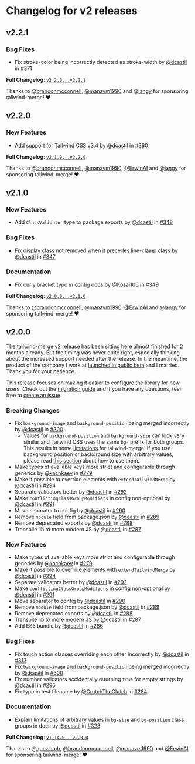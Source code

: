 # Changelog for v2 releases

## v2.2.1

### Bug Fixes

-   Fix stroke-color being incorrectly detected as stroke-width by [@dcastil](https://github.com/dcastil) in [#371](https://github.com/dcastil/tailwind-merge/pull/371)

**Full Changelog**: [`v2.2.0...v2.2.1`](https://github.com/dcastil/tailwind-merge/compare/v2.2.0...v2.2.1)

Thanks to [@brandonmcconnell](https://github.com/brandonmcconnell), [@manavm1990](https://github.com/manavm1990) and [@langy](https://github.com/langy) for sponsoring tailwind-merge! ❤️

## v2.2.0

### New Features

-   Add support for Tailwind CSS v3.4 by [@dcastil](https://github.com/dcastil) in [#360](https://github.com/dcastil/tailwind-merge/pull/360)

**Full Changelog**: [`v2.1.0...v2.2.0`](https://github.com/dcastil/tailwind-merge/compare/v2.1.0...v2.2.0)

Thanks to [@brandonmcconnell](https://github.com/brandonmcconnell), [@manavm1990](https://github.com/manavm1990), [@ErwinAI](https://github.com/ErwinAI) and [@langy](https://github.com/langy) for sponsoring tailwind-merge! ❤️

## v2.1.0

### New Features

-   Add `ClassValidator` type to package exports by [@dcastil](https://github.com/dcastil) in [#348](https://github.com/dcastil/tailwind-merge/pull/348)

### Bug Fixes

-   Fix display class not removed when it precedes line-clamp class by [@dcastil](https://github.com/dcastil) in [#347](https://github.com/dcastil/tailwind-merge/pull/347)

### Documentation

-   Fix curly bracket typo in config docs by [@Kosai106](https://github.com/Kosai106) in [#349](https://github.com/dcastil/tailwind-merge/pull/349)

**Full Changelog**: [`v2.0.0...v2.1.0`](https://github.com/dcastil/tailwind-merge/compare/v2.0.0...v2.1.0)

Thanks to [@brandonmcconnell](https://github.com/brandonmcconnell), [@manavm1990](https://github.com/manavm1990), [@ErwinAI](https://github.com/ErwinAI) and [@langy](https://github.com/langy) for sponsoring tailwind-merge! ❤️

## v2.0.0

The tailwind-merge v2 release has been sitting here almost finished for 2 months already. But the timing was never quite right, especially thinking about the increased support needed after the release. In the meantime, the product of the company I work at [launched in public beta](https://medium.com/@risecal/meet-rise-the-calendar-that-works-for-you-were-launching-the-public-beta-today-bc07555a2191) and I married. Thank you for your patience.

This release focuses on making it easier to configure the library for new users. Check out the [migration guide](./v1-to-v2-migration.md) and if you have any questions, feel free to [create an issue](https://github.com/dcastil/tailwind-merge/issues/new/choose).

### Breaking Changes

-   Fix `background-image` and `background-position` being merged incorrectly by [@dcastil](https://github.com/dcastil) in [#300](https://github.com/dcastil/tailwind-merge/pull/300)
    -   Values for `background-position` and `background-size` can look very similar and Tailwind CSS uses the same `bg-` prefix for both groups. This results in some [limitations](../limitations.md) for tailwind-merge. If you use background position or background size with arbitrary values, please read [this section](../limitations.md#you-need-to-use-label-in-arbitrary-background-position-and-background-size-classes) about how to use them.
-   Make types of available keys more strict and configurable through generics by [@kachkaev](https://github.com/kachkaev) in [#279](https://github.com/dcastil/tailwind-merge/pull/279)
-   Make it possible to override elements with `extendTailwindMerge` by [@dcastil](https://github.com/dcastil) in [#294](https://github.com/dcastil/tailwind-merge/pull/294)
-   Separate validators better by [@dcastil](https://github.com/dcastil) in [#292](https://github.com/dcastil/tailwind-merge/pull/292)
-   Make `conflictingClassGroupModifiers` in config non-optional by [@dcastil](https://github.com/dcastil) in [#291](https://github.com/dcastil/tailwind-merge/pull/291)
-   Move separator to config by [@dcastil](https://github.com/dcastil) in [#290](https://github.com/dcastil/tailwind-merge/pull/290)
-   Remove `module` field from package.json by [@dcastil](https://github.com/dcastil) in [#289](https://github.com/dcastil/tailwind-merge/pull/289)
-   Remove deprecated exports by [@dcastil](https://github.com/dcastil) in [#288](https://github.com/dcastil/tailwind-merge/pull/288)
-   Transpile lib to more modern JS by [@dcastil](https://github.com/dcastil) in [#287](https://github.com/dcastil/tailwind-merge/pull/287)

### New Features

-   Make types of available keys more strict and configurable through generics by [@kachkaev](https://github.com/kachkaev) in [#279](https://github.com/dcastil/tailwind-merge/pull/279)
-   Make it possible to override elements with `extendTailwindMerge` by [@dcastil](https://github.com/dcastil) in [#294](https://github.com/dcastil/tailwind-merge/pull/294)
-   Separate validators better by [@dcastil](https://github.com/dcastil) in [#292](https://github.com/dcastil/tailwind-merge/pull/292)
-   Make `conflictingClassGroupModifiers` in config non-optional by [@dcastil](https://github.com/dcastil) in [#291](https://github.com/dcastil/tailwind-merge/pull/291)
-   Move separator to config by [@dcastil](https://github.com/dcastil) in [#290](https://github.com/dcastil/tailwind-merge/pull/290)
-   Remove `module` field from package.json by [@dcastil](https://github.com/dcastil) in [#289](https://github.com/dcastil/tailwind-merge/pull/289)
-   Remove deprecated exports by [@dcastil](https://github.com/dcastil) in [#288](https://github.com/dcastil/tailwind-merge/pull/288)
-   Transpile lib to more modern JS by [@dcastil](https://github.com/dcastil) in [#287](https://github.com/dcastil/tailwind-merge/pull/287)
-   Add ES5 bundle by [@dcastil](https://github.com/dcastil) in [#286](https://github.com/dcastil/tailwind-merge/pull/286)

### Bug Fixes

-   Fix touch action classes overriding each other incorrectly by [@dcastil](https://github.com/dcastil) in [#313](https://github.com/dcastil/tailwind-merge/pull/313)
-   Fix `background-image` and `background-position` being merged incorrectly by [@dcastil](https://github.com/dcastil) in [#300](https://github.com/dcastil/tailwind-merge/pull/300)
-   Fix number validators accidentally returning `true` for empty strings by [@dcastil](https://github.com/dcastil) in [#295](https://github.com/dcastil/tailwind-merge/pull/295)
-   Fix typo in test filename by [@CrutchTheClutch](https://github.com/CrutchTheClutch) in [#284](https://github.com/dcastil/tailwind-merge/pull/284)

### Documentation

-   Explain limitations of arbitrary values in `bg-size` and `bg-position` class groups in docs by [@dcastil](https://github.com/dcastil) in [#328](https://github.com/dcastil/tailwind-merge/pull/328)

**Full Changelog**: [`v1.14.0...v2.0.0`](https://github.com/dcastil/tailwind-merge/compare/v1.14.0...v2.0.0)

Thanks to [@quezlatch](https://github.com/quezlatch), [@brandonmcconnell](https://github.com/brandonmcconnell), [@manavm1990](https://github.com/manavm1990) and [@ErwinAI](https://github.com/ErwinAI) for sponsoring tailwind-merge! ❤️
